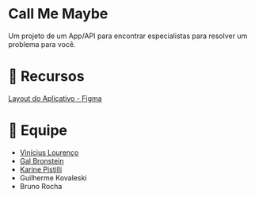 # Call Me Maybe

Um projeto de um App/API para encontrar especialistas para resolver um problema para você.

# :book: Recursos

[Layout do Aplicativo - Figma](https://www.figma.com/file/6v5WTPJAbapaeGCVEpN0n6/Call-Me-Maybe?node-id=2%3A4703)

# :muscle: Equipe

- [Vinícius Lourenço](https://github.com/H4ad)
- [Gal Bronstein](https://github.com/Galota)
- [Karine Pistilli](https://github.com/KarinePistili)
- Guilherme Kovaleski
- Bruno Rocha
